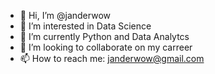 - 👋 Hi, I’m @janderwow
- 👀 I’m interested in Data Science 
- 🌱 I’m currently Python and Data Analytcs
- 💞️ I’m looking to collaborate on my carreer
- 📫 How to reach me: janderwow@gmail.com

<!---
janderwow/janderwow is a ✨ special ✨ repository because its `README.md` (this file) appears on your GitHub profile.
You can click the Preview link to take a look at your changes.
--->
